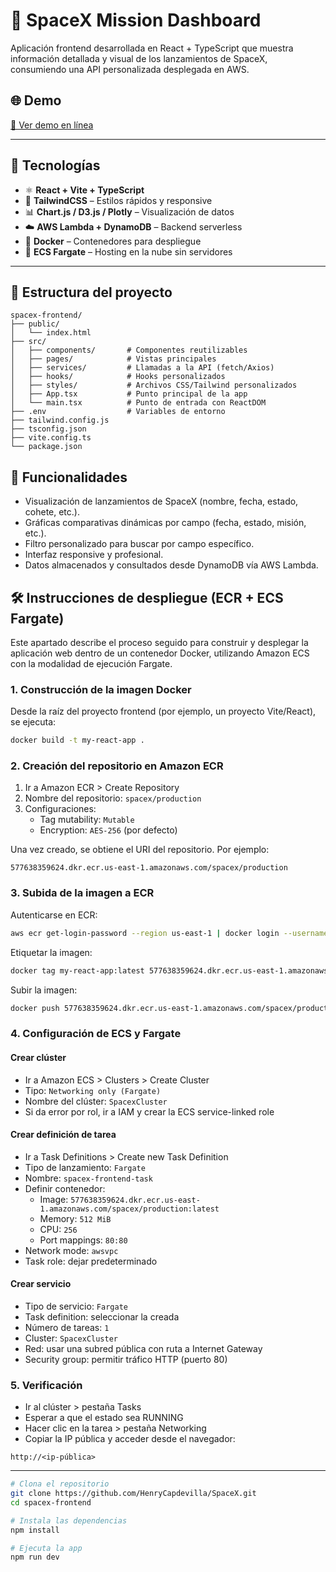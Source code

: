 # 🚀 SpaceX Mission Dashboard

Aplicación frontend desarrollada en React + TypeScript que muestra información detallada y visual de los lanzamientos de SpaceX, consumiendo una API personalizada desplegada en AWS.

## 🌐 Demo

[🔗 Ver demo en línea](http://3.81.85.83/)

---

## 🧪 Tecnologías

- ⚛️ **React + Vite + TypeScript**
- 🎨 **TailwindCSS** – Estilos rápidos y responsive
- 📊 **Chart.js / D3.js / Plotly** – Visualización de datos
- ☁️ **AWS Lambda + DynamoDB** – Backend serverless
- 🐳 **Docker** – Contenedores para despliegue
- 🚢 **ECS Fargate** – Hosting en la nube sin servidores

---

## 📁 Estructura del proyecto

```
spacex-frontend/
├── public/
│   └── index.html
├── src/
│   ├── components/       # Componentes reutilizables
│   ├── pages/            # Vistas principales
│   ├── services/         # Llamadas a la API (fetch/Axios)
│   ├── hooks/            # Hooks personalizados
│   ├── styles/           # Archivos CSS/Tailwind personalizados
│   ├── App.tsx           # Punto principal de la app
│   └── main.tsx          # Punto de entrada con ReactDOM
├── .env                  # Variables de entorno
├── tailwind.config.js
├── tsconfig.json
├── vite.config.ts
└── package.json
```

## 🚀 Funcionalidades

- Visualización de lanzamientos de SpaceX (nombre, fecha, estado, cohete, etc.).
- Gráficas comparativas dinámicas por campo (fecha, estado, misión, etc.).
- Filtro personalizado para buscar por campo específico.
- Interfaz responsive y profesional.
- Datos almacenados y consultados desde DynamoDB vía AWS Lambda.

## 🛠️ Instrucciones de despliegue (ECR + ECS Fargate)

Este apartado describe el proceso seguido para construir y desplegar la aplicación web dentro de un contenedor Docker, utilizando Amazon ECS con la modalidad de ejecución Fargate.

### 1. Construcción de la imagen Docker

Desde la raíz del proyecto frontend (por ejemplo, un proyecto Vite/React), se ejecuta:

```bash
docker build -t my-react-app .
```

### 2. Creación del repositorio en Amazon ECR

1. Ir a Amazon ECR > Create Repository
2. Nombre del repositorio: `spacex/production`
3. Configuraciones:
   - Tag mutability: `Mutable`
   - Encryption: `AES-256` (por defecto)

Una vez creado, se obtiene el URI del repositorio. Por ejemplo:

```
577638359624.dkr.ecr.us-east-1.amazonaws.com/spacex/production
```

### 3. Subida de la imagen a ECR

Autenticarse en ECR:

```bash
aws ecr get-login-password --region us-east-1 | docker login --username AWS --password-stdin 577638359624.dkr.ecr.us-east-1.amazonaws.com
```

Etiquetar la imagen:

```bash
docker tag my-react-app:latest 577638359624.dkr.ecr.us-east-1.amazonaws.com/spacex/production:latest
```

Subir la imagen:

```bash
docker push 577638359624.dkr.ecr.us-east-1.amazonaws.com/spacex/production:latest
```

### 4. Configuración de ECS y Fargate

#### Crear clúster

- Ir a Amazon ECS > Clusters > Create Cluster
- Tipo: `Networking only (Fargate)`
- Nombre del clúster: `SpacexCluster`
- Si da error por rol, ir a IAM y crear la ECS service-linked role

#### Crear definición de tarea

- Ir a Task Definitions > Create new Task Definition
- Tipo de lanzamiento: `Fargate`
- Nombre: `spacex-frontend-task`
- Definir contenedor:
  - Image: `577638359624.dkr.ecr.us-east-1.amazonaws.com/spacex/production:latest`
  - Memory: `512 MiB`
  - CPU: `256`
  - Port mappings: `80:80`
- Network mode: `awsvpc`
- Task role: dejar predeterminado

#### Crear servicio

- Tipo de servicio: `Fargate`
- Task definition: seleccionar la creada
- Número de tareas: `1`
- Cluster: `SpacexCluster`
- Red: usar una subred pública con ruta a Internet Gateway
- Security group: permitir tráfico HTTP (puerto 80)

### 5. Verificación

- Ir al clúster > pestaña Tasks
- Esperar a que el estado sea RUNNING
- Hacer clic en la tarea > pestaña Networking
- Copiar la IP pública y acceder desde el navegador:

```
http://<ip-pública>
```

---

```bash
# Clona el repositorio
git clone https://github.com/HenryCapdevilla/SpaceX.git
cd spacex-frontend

# Instala las dependencias
npm install

# Ejecuta la app
npm run dev
```

